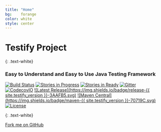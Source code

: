 ```yaml
--- 
title: "Home"
bg:    forange
color: white
style: center
---
```


# Testify Project

{: .text-white}

<span class="fa-stack subtlecircle" style="font-size:100px; ">
    <i class="fa fa-circle fa-stack-2x text-white"></i>
    <i class="fa fa-hand-paper-o fa-stack-1x text-forange"></i>
</span>

### Easy to Understand and Easy to Use Java Testing Framework

[![Build Status](https://travis-ci.org/testify-project/testify.svg?branch=master)](https://travis-ci.org/testify-project/testify)
[![Stories in Progress](https://badge.waffle.io/testify-project/testify.svg?label=In%20Progress&title=In%20Progress)](http://waffle.io/testify-project/testify)
[![Stories in Ready](https://badge.waffle.io/testify-project/testify.svg?label=ready&title=Ready)](http://waffle.io/testify-project/testify)
[![Gitter](https://img.shields.io/gitter/room/testify-project/Lobby.svg)](https://gitter.im/testify-project/Lobby)
[![CodecovIO](https://codecov.io/github/testify-project/testify/coverage.svg?branch=master)](https://codecov.io/github/testify-project/testify?branch=master)
[![Latest Release](https://img.shields.io/badge/release-{{ site.testify_version }}-3AAFB5.svg)](https://github.com/testify-project/testify/releases/latest)
[![Maven Central](https://img.shields.io/badge/maven-{{ site.testify_version }}-70719C.svg)](http://repo1.maven.org/maven2/org/testifyproject)
[![License](https://img.shields.io/badge/license-Apache%20License%202-lightgrey.svg)](https://github.com/testify-project/testify/blob/master/LICENSE)

{: .text-white}
<!--
<div class="icontain">
    <iframe src="https:///saden1.slides.com/saden1/tdd/embed?token=C82lw8_l"
            width="576"
            height="420"
            scrolling="no"
            frameborder="0"
            webkitallowfullscreen
            mozallowfullscreen
            allowfullscreen>
    </iframe>
</div>
-->

<span id="forkongithub">
    <a href="{{ site.source_link }}" class="bg-fbrown">
    Fork me on GitHub
    </a>
</span>
